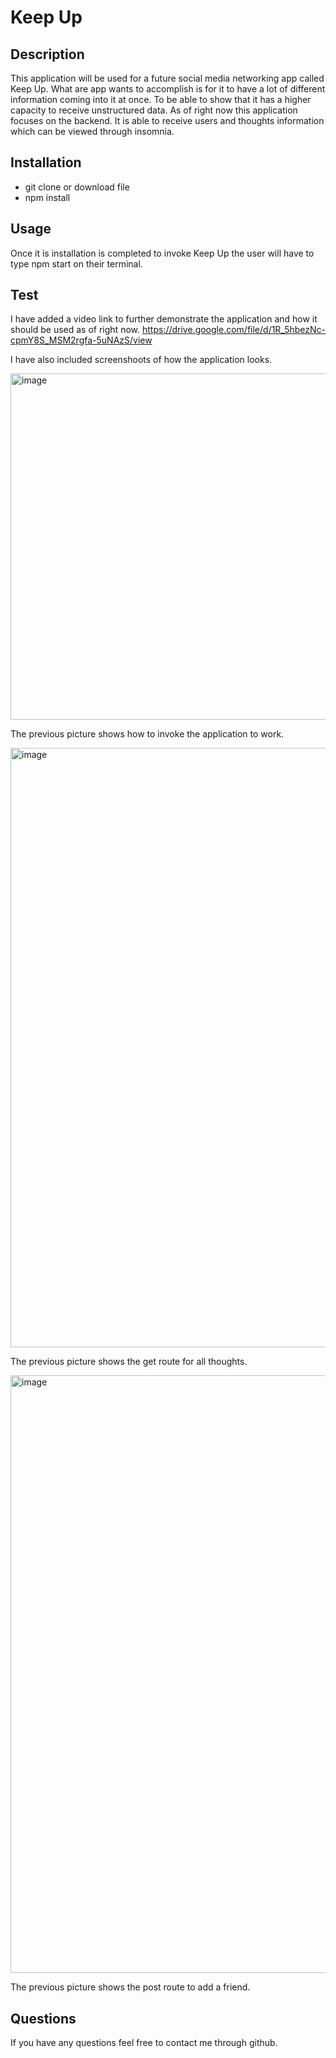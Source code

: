# Keep Up

## Description
This application will be used for a future social media networking app called Keep Up. What are app wants to accomplish is for it to have a lot of different information coming into it at once. To be able to show that it has a higher capacity to receive unstructured data. As of right now this application focuses on the backend. It is able to receive users and thoughts information which can be viewed through insomnia.

## Installation 
* git clone or download file
* npm install

## Usage 
Once it is installation is completed to invoke Keep Up the user will have to type npm start on 
their terminal.

## Test 
I have added a video link to further demonstrate the application and how it should be used as of right now. 
https://drive.google.com/file/d/1R_5hbezNc-cpmY8S_MSM2rgfa-5uNAzS/view

I have also included screenshoots of how the application looks.


<img width="554" alt="image" src="https://user-images.githubusercontent.com/94399039/162590850-95a294b3-7f0e-47ea-90df-f37c7f90ad66.png">


The previous picture shows how to invoke the application to work.

<img width="959" alt="image" src="https://user-images.githubusercontent.com/94399039/162590899-821becaa-ce6f-496f-9204-4b2b13ab6125.png">


The previous picture shows the get route for all thoughts.

<img width="956" alt="image" src="https://user-images.githubusercontent.com/94399039/162590932-e97f4546-38cf-4484-82da-aa7111469739.png">

The previous picture shows the post route to add a friend.

## Questions 
If you have any questions feel free to contact me through github.
